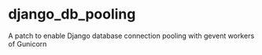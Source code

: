# django_db_pooling
A patch to enable Django database connection pooling with gevent workers of Gunicorn
